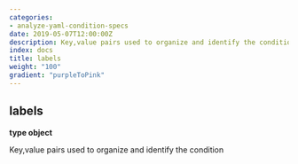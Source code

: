 ```yaml
---
categories:
- analyze-yaml-condition-specs
date: 2019-05-07T12:00:00Z
description: Key,value pairs used to organize and identify the condition
index: docs
title: labels
weight: "100"
gradient: "purpleToPink"
---
```


## labels

**type object**

Key,value pairs used to organize and identify the condition

